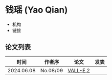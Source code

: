 # 钱瑶 (Yao Qian)

- 机构
- 链接

## 论文列表

| 时间 | 作者序 | 论文 | 发表 |
|:-:|:-:|---|---|
| 2024.06.08 | No.08/09 | [VALL-E 2](../Models/Speech_LLM/2024.06.08_VALL-E2.md) |